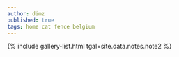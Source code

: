 ```yaml
---
author: dimz
published: true
tags: home cat fence belgium
---
```


{% include gallery-list.html tgal=site.data.notes.note2 %}